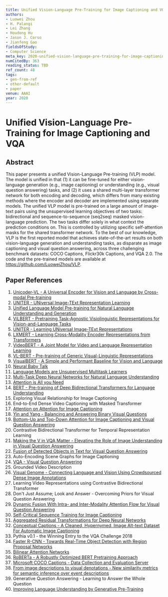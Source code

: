 ```yaml
---
title: Unified Vision-Language Pre-Training for Image Captioning and VQA
authors:
- Luowei Zhou
- H. Palangi
- Lei Zhang
- Houdong Hu
- Jason J. Corso
- Jianfeng Gao
fieldsOfStudy:
- Computer Science
meta_key: 2020-unified-vision-language-pre-training-for-image-captioning-and-vqa
numCitedBy: 363
reading_status: TBD
ref_count: 48
tags:
- gen-from-ref
- other-default
- paper
venue: AAAI
year: 2020
---
```


# Unified Vision-Language Pre-Training for Image Captioning and VQA

## Abstract

This paper presents a unified Vision-Language Pre-training (VLP) model. The model is unified in that (1) it can be fine-tuned for either vision-language generation (e.g., image captioning) or understanding (e.g., visual question answering) tasks, and (2) it uses a shared multi-layer transformer network for both encoding and decoding, which differs from many existing methods where the encoder and decoder are implemented using separate models. The unified VLP model is pre-trained on a large amount of image-text pairs using the unsupervised learning objectives of two tasks: bidirectional and sequence-to-sequence (seq2seq) masked vision-language prediction. The two tasks differ solely in what context the prediction conditions on. This is controlled by utilizing specific self-attention masks for the shared transformer network. To the best of our knowledge, VLP is the first reported model that achieves state-of-the-art results on both vision-language generation and understanding tasks, as disparate as image captioning and visual question answering, across three challenging benchmark datasets: COCO Captions, Flickr30k Captions, and VQA 2.0. The code and the pre-trained models are available at https://github.com/LuoweiZhou/VLP.

## Paper References

1. [Unicoder-VL - A Universal Encoder for Vision and Language by Cross-modal Pre-training](2020-unicoder-vl-a-universal-encoder-for-vision-and-language-by-cross-modal-pre-training)
2. [UNITER - UNiversal Image-TExt Representation Learning](2020-uniter-universal-image-text-representation-learning)
3. [Unified Language Model Pre-training for Natural Language Understanding and Generation](2019-unified-language-model-pre-training-for-natural-language-understanding-and-generation)
4. [ViLBERT - Pretraining Task-Agnostic Visiolinguistic Representations for Vision-and-Language Tasks](2019-vilbert-pretraining-task-agnostic-visiolinguistic-representations-for-vision-and-language-tasks)
5. [UNITER - Learning UNiversal Image-TExt Representations](2019-uniter-learning-universal-image-text-representations)
6. [LXMERT - Learning Cross-Modality Encoder Representations from Transformers](2019-lxmert-learning-cross-modality-encoder-representations-from-transformers)
7. [VideoBERT - A Joint Model for Video and Language Representation Learning](2019-videobert-a-joint-model-for-video-and-language-representation-learning)
8. [VL-BERT - Pre-training of Generic Visual-Linguistic Representations](2020-vl-bert-pre-training-of-generic-visual-linguistic-representations)
9. [VisualBERT - A Simple and Performant Baseline for Vision and Language](2019-visualbert-a-simple-and-performant-baseline-for-vision-and-language)
10. [Neural Baby Talk](2018-neural-baby-talk)
11. [Language Models are Unsupervised Multitask Learners](2019-language-models-are-unsupervised-multitask-learners)
12. [Multi-Task Deep Neural Networks for Natural Language Understanding](2019-multi-task-deep-neural-networks-for-natural-language-understanding)
13. [Attention is All you Need](2017-attention-is-all-you-need)
14. [BERT - Pre-training of Deep Bidirectional Transformers for Language Understanding](2019-bert.md)
15. Exploring Visual Relationship for Image Captioning
16. End-to-End Dense Video Captioning with Masked Transformer
17. [Attention on Attention for Image Captioning](2019-attention-on-attention-for-image-captioning)
18. [Yin and Yang - Balancing and Answering Binary Visual Questions](2016-yin-and-yang-balancing-and-answering-binary-visual-questions)
19. [Bottom-Up and Top-Down Attention for Image Captioning and Visual Question Answering](2018-bottom-up-and-top-down-attention-for-image-captioning-and-visual-question-answering)
20. Contrastive Bidirectional Transformer for Temporal Representation Learning
21. [Making the V in VQA Matter - Elevating the Role of Image Understanding in Visual Question Answering](2017-making-the-v-in-vqa-matter-elevating-the-role-of-image-understanding-in-visual-question-answering)
22. [Fusion of Detected Objects in Text for Visual Question Answering](2019-fusion-of-detected-objects-in-text-for-visual-question-answering)
23. Auto-Encoding Scene Graphs for Image Captioning
24. [VQA - Visual Question Answering](2015-vqa-visual-question-answering)
25. Grounded Video Description
26. [Visual Genome - Connecting Language and Vision Using Crowdsourced Dense Image Annotations](2016-visual-genome-connecting-language-and-vision-using-crowdsourced-dense-image-annotations)
27. Learning Video Representations using Contrastive Bidirectional Transformer
28. Don't Just Assume; Look and Answer - Overcoming Priors for Visual Question Answering
29. [Dynamic Fusion With Intra- and Inter-Modality Attention Flow for Visual Question Answering](2019-dynamic-fusion-with-intra-and-inter-modality-attention-flow-for-visual-question-answering)
30. [Self-Critical Sequence Training for Image Captioning](2017-self-critical-sequence-training-for-image-captioning)
31. [Aggregated Residual Transformations for Deep Neural Networks](2017-aggregated-residual-transformations-for-deep-neural-networks)
32. [Conceptual Captions - A Cleaned, Hypernymed, Image Alt-text Dataset For Automatic Image Captioning](2018-conceptual-captions-a-cleaned-hypernymed-image-alt-text-dataset-for-automatic-image-captioning)
33. Pythia v0.1 - the Winning Entry to the VQA Challenge 2018
34. [Faster R-CNN - Towards Real-Time Object Detection with Region Proposal Networks](2015-faster-r-cnn-towards-real-time-object-detection-with-region-proposal-networks)
35. [Bilinear Attention Networks](2018-bilinear-attention-networks)
36. [RoBERTa - A Robustly Optimized BERT Pretraining Approach](2019-roberta-a-robustly-optimized-bert-pretraining-approach)
37. [Microsoft COCO Captions - Data Collection and Evaluation Server](2015-microsoft-coco-captions-data-collection-and-evaluation-server)
38. [From image descriptions to visual denotations - New similarity metrics for semantic inference over event descriptions](2014-from-image-descriptions-to-visual-denotations-new-similarity-metrics-for-semantic-inference-over-event-descriptions)
39. Generative Question Answering - Learning to Answer the Whole Question
40. [Improving Language Understanding by Generative Pre-Training](2018-improving-language-understanding-by-generative-pre-training)
